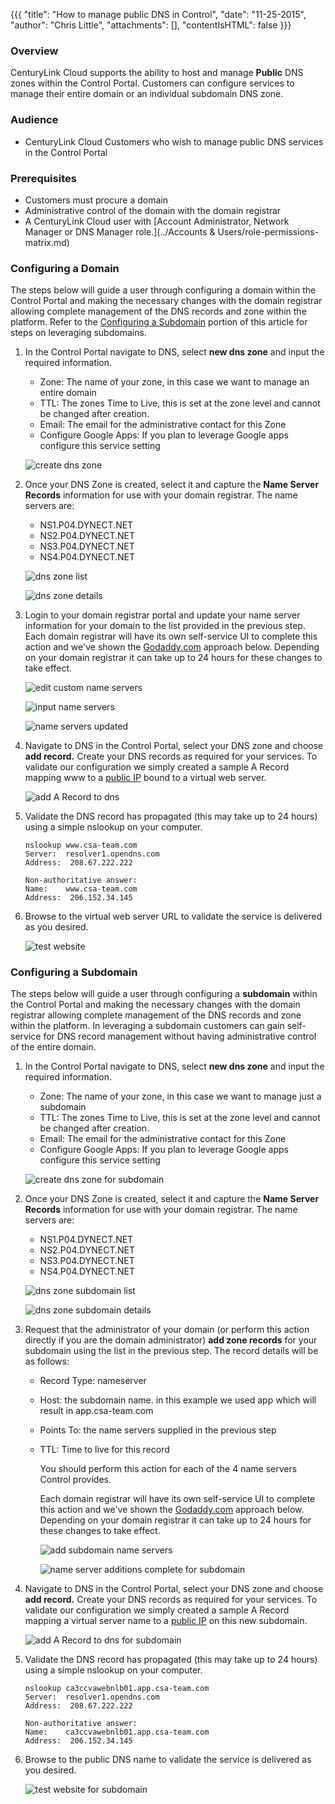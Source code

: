 {{{
  "title": "How to manage public DNS in Control",
  "date": "11-25-2015",
  "author": "Chris Little",
  "attachments": [],
  "contentIsHTML": false
}}}

### Overview
CenturyLink Cloud supports the ability to host and manage **Public** DNS zones within the Control Portal.  Customers can configure services to manage their entire domain or an individual subdomain DNS zone.  

### Audience
* CenturyLink Cloud Customers who wish to manage public DNS services in the Control Portal

### Prerequisites
* Customers must procure a domain
* Administrative control of the domain with the domain registrar
* A CenturyLink Cloud user with [Account Administrator, Network Manager or DNS Manager role.](../Accounts & Users/role-permissions-matrix.md)

### Configuring a Domain
The steps below will guide a user through configuring a domain within the Control Portal and making the necessary changes with the domain registrar allowing complete management of the DNS records and zone within the platform.  Refer to the [Configuring a Subdomain](#configuring-a-subdomain) portion of this article for steps on leveraging subdomains.

1. In the Control Portal navigate to DNS, select **new dns zone** and input the required information.
    * Zone: The name of your zone, in this case we want to manage an entire domain
    * TTL: The zones Time to Live, this is set at the zone level and cannot be changed after creation.
    * Email: The email for the administrative contact for this Zone
    * Configure Google Apps: If you plan to leverage Google apps configure this service setting

    ![create dns zone](../images/how-to-use-control-dns-01.png)

2. Once your DNS Zone is created, select it and capture the **Name Server Records** information for use with your domain registrar.  The name servers are:
    * NS1.P04.DYNECT.NET
    * NS2.P04.DYNECT.NET
    * NS3.P04.DYNECT.NET
    * NS4.P04.DYNECT.NET

    ![dns zone list](../images/how-to-use-control-dns-02.png)

    ![dns zone details](../images/how-to-use-control-dns-03.png)

3. Login to your domain registrar portal and update your name server information for your domain to the list provided in the previous step. Each domain registrar will have its own self-service UI to complete this action and we've shown the [Godaddy.com](//www.godaddy.com) approach below.  Depending on your domain registrar it can take up to 24 hours for these changes to take effect.

    ![edit custom name servers](../images/how-to-use-control-dns-04.png)

    ![input name servers](../images/how-to-use-control-dns-05.png)

    ![name servers updated](../images/how-to-use-control-dns-06.png)

4. Navigate to DNS in the Control Portal, select your DNS zone and choose **add record.** Create your DNS records as required for your services.  To validate our configuration we simply created a sample A Record mapping www to a [public IP](../Network/how-to-add-public-ip-to-virtual-machine.md) bound to a virtual web server.

    ![add A Record to dns](../images/how-to-use-control-dns-07.png)

5. Validate the DNS record has propagated (this may take up to 24 hours) using a simple nslookup on your computer.

    ```
    nslookup www.csa-team.com
    Server:  resolver1.opendns.com
    Address:  208.67.222.222

    Non-authoritative answer:
    Name:    www.csa-team.com
    Address:  206.152.34.145
    ```

6. Browse to the virtual web server URL to validate the service is delivered as you desired.

    ![test website](../images/how-to-use-control-dns-08.png)

### Configuring a Subdomain
The steps below will guide a user through configuring a **subdomain** within the Control Portal and making the necessary changes with the domain registrar allowing complete management of the DNS records and zone within the platform.  In leveraging a subdomain customers can gain self-service for DNS record management without having administrative control of the entire domain.  

1. In the Control Portal navigate to DNS, select **new dns zone** and input the required information.
    * Zone: The name of your zone, in this case we want to manage just a subdomain
    * TTL: The zones Time to Live, this is set at the zone level and cannot be changed after creation.
    * Email: The email for the administrative contact for this Zone
    * Configure Google Apps: If you plan to leverage Google apps configure this service setting

    ![create dns zone for subdomain](../images/how-to-use-control-dns-09.png)

2. Once your DNS Zone is created, select it and capture the **Name Server Records** information for use with your domain registrar.  The name servers are:
    * NS1.P04.DYNECT.NET
    * NS2.P04.DYNECT.NET
    * NS3.P04.DYNECT.NET
    * NS4.P04.DYNECT.NET

    ![dns zone subdomain list](../images/how-to-use-control-dns-10.png)

    ![dns zone subdomain details](../images/how-to-use-control-dns-11.png)

3. Request that the administrator of your domain (or perform this action directly if you are the domain administrator) **add zone records** for your subdomain using the list in the previous step. The record details will be as follows:
    * Record Type: nameserver
    * Host: the subdomain name.  in this example we used app which will result in app.csa-team.com
    * Points To: the name servers supplied in the previous step
    * TTL: Time to live for this record

      You should perform this action for each of the 4 name servers Control provides.

      Each domain registrar will have its own self-service UI to complete this action and we've shown the [Godaddy.com](//www.godaddy.com) approach below.  Depending on your domain registrar it can take up to 24 hours for these changes to take effect.

      ![add subdomain name servers](../images/how-to-use-control-dns-12.png)

      ![name server additions complete for subdomain](../images/how-to-use-control-dns-13.png)

4. Navigate to DNS in the Control Portal, select your DNS zone and choose **add record.** Create your DNS records as required for your services.  To validate our configuration we simply created a sample A Record mapping a virtual server name to a [public IP](../Network/how-to-add-public-ip-to-virtual-machine.md) on this new subdomain.

    ![add A Record to dns for subdomain](../images/how-to-use-control-dns-14.png)

5. Validate the DNS record has propagated (this may take up to 24 hours) using a simple nslookup on your computer.

    ```
    nslookup ca3ccvawebnlb01.app.csa-team.com
    Server:  resolver1.opendns.com
    Address:  208.67.222.222

    Non-authoritative answer:
    Name:    ca3ccvawebnlb01.app.csa-team.com
    Address:  206.152.34.145
    ```

6. Browse to the public DNS name to validate the service is delivered as you desired.

    ![test website for subdomain](../images/how-to-use-control-dns-15.png)
